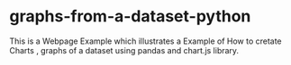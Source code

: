 # graphs-from-a-dataset-python
This is a Webpage Example which illustrates a Example of How to cretate Charts , graphs of a dataset using pandas and chart.js library.
